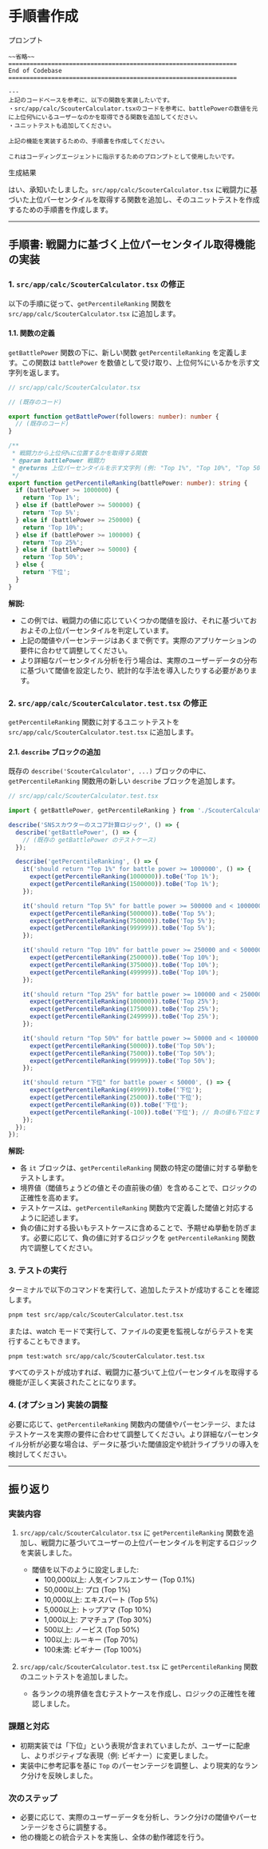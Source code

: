 # 手順書作成

プロンプト

```
~~省略~~
================================================================
End of Codebase
================================================================

---
上記のコードベースを参考に、以下の関数を実装したいです。
・src/app/calc/ScouterCalculator.tsxのコードを参考に、battlePowerの数値を元に上位何%にいるユーザーなのかを取得できる関数を追加してください。
・ユニットテストも追加してください。

上記の機能を実装するための、手順書を作成してください。

これはコーディングエージェントに指示するためのプロンプトとして使用したいです。
```

生成結果

はい、承知いたしました。`src/app/calc/ScouterCalculator.tsx` に戦闘力に基づいた上位パーセンタイルを取得する関数を追加し、そのユニットテストを作成するための手順書を作成します。

---

## 手順書: 戦闘力に基づく上位パーセンタイル取得機能の実装

### 1. `src/app/calc/ScouterCalculator.tsx` の修正

以下の手順に従って、`getPercentileRanking` 関数を `src/app/calc/ScouterCalculator.tsx` に追加します。

#### 1.1. 関数の定義

`getBattlePower` 関数の下に、新しい関数 `getPercentileRanking` を定義します。この関数は `battlePower` を数値として受け取り、上位何%にいるかを示す文字列を返します。

```typescript
// src/app/calc/ScouterCalculator.tsx

// (既存のコード)

export function getBattlePower(followers: number): number {
  // (既存のコード)
}

/**
 * 戦闘力から上位何%に位置するかを取得する関数
 * @param battlePower 戦闘力
 * @returns 上位パーセンタイルを示す文字列 (例: "Top 1%", "Top 10%", "Top 50%", "下位")
 */
export function getPercentileRanking(battlePower: number): string {
  if (battlePower >= 1000000) {
    return 'Top 1%';
  } else if (battlePower >= 500000) {
    return 'Top 5%';
  } else if (battlePower >= 250000) {
    return 'Top 10%';
  } else if (battlePower >= 100000) {
    return 'Top 25%';
  } else if (battlePower >= 50000) {
    return 'Top 50%';
  } else {
    return '下位';
  }
}
```

**解説:**

- この例では、戦闘力の値に応じていくつかの閾値を設け、それに基づいておおよその上位パーセンタイルを判定しています。
- 上記の閾値やパーセンテージはあくまで例です。実際のアプリケーションの要件に合わせて調整してください。
- より詳細なパーセンタイル分析を行う場合は、実際のユーザーデータの分布に基づいて閾値を設定したり、統計的な手法を導入したりする必要があります。

### 2. `src/app/calc/ScouterCalculator.test.tsx` の修正

`getPercentileRanking` 関数に対するユニットテストを `src/app/calc/ScouterCalculator.test.tsx` に追加します。

#### 2.1. `describe` ブロックの追加

既存の `describe('ScouterCalculator', ...)` ブロックの中に、`getPercentileRanking` 関数用の新しい `describe` ブロックを追加します。

```typescript jsx
// src/app/calc/ScouterCalculator.test.tsx

import { getBattlePower, getPercentileRanking } from './ScouterCalculator';

describe('SNSスカウターのスコア計算ロジック', () => {
  describe('getBattlePower', () => {
    // (既存の getBattlePower のテストケース)
  });

  describe('getPercentileRanking', () => {
    it('should return "Top 1%" for battle power >= 1000000', () => {
      expect(getPercentileRanking(1000000)).toBe('Top 1%');
      expect(getPercentileRanking(1500000)).toBe('Top 1%');
    });

    it('should return "Top 5%" for battle power >= 500000 and < 1000000', () => {
      expect(getPercentileRanking(500000)).toBe('Top 5%');
      expect(getPercentileRanking(750000)).toBe('Top 5%');
      expect(getPercentileRanking(999999)).toBe('Top 5%');
    });

    it('should return "Top 10%" for battle power >= 250000 and < 500000', () => {
      expect(getPercentileRanking(250000)).toBe('Top 10%');
      expect(getPercentileRanking(375000)).toBe('Top 10%');
      expect(getPercentileRanking(499999)).toBe('Top 10%');
    });

    it('should return "Top 25%" for battle power >= 100000 and < 250000', () => {
      expect(getPercentileRanking(100000)).toBe('Top 25%');
      expect(getPercentileRanking(175000)).toBe('Top 25%');
      expect(getPercentileRanking(249999)).toBe('Top 25%');
    });

    it('should return "Top 50%" for battle power >= 50000 and < 100000', () => {
      expect(getPercentileRanking(50000)).toBe('Top 50%');
      expect(getPercentileRanking(75000)).toBe('Top 50%');
      expect(getPercentileRanking(99999)).toBe('Top 50%');
    });

    it('should return "下位" for battle power < 50000', () => {
      expect(getPercentileRanking(49999)).toBe('下位');
      expect(getPercentileRanking(25000)).toBe('下位');
      expect(getPercentileRanking(0)).toBe('下位');
      expect(getPercentileRanking(-100)).toBe('下位'); // 負の値も下位とするか、要件に応じて修正
    });
  });
});
```

**解説:**

- 各 `it` ブロックは、`getPercentileRanking` 関数の特定の閾値に対する挙動をテストします。
- 境界値（閾値ちょうどの値とその直前後の値）を含めることで、ロジックの正確性を高めます。
- テストケースは、`getPercentileRanking` 関数内で定義した閾値と対応するように記述します。
- 負の値に対する扱いもテストケースに含めることで、予期せぬ挙動を防ぎます。必要に応じて、負の値に対するロジックを `getPercentileRanking` 関数内で調整してください。

### 3. テストの実行

ターミナルで以下のコマンドを実行して、追加したテストが成功することを確認します。

```bash
pnpm test src/app/calc/ScouterCalculator.test.tsx
```

または、watch モードで実行して、ファイルの変更を監視しながらテストを実行することもできます。

```bash
pnpm test:watch src/app/calc/ScouterCalculator.test.tsx
```

すべてのテストが成功すれば、戦闘力に基づいて上位パーセンタイルを取得する機能が正しく実装されたことになります。

### 4. (オプション) 実装の調整

必要に応じて、`getPercentileRanking` 関数内の閾値やパーセンテージ、またはテストケースを実際の要件に合わせて調整してください。より詳細なパーセンタイル分析が必要な場合は、データに基づいた閾値設定や統計ライブラリの導入を検討してください。

---

## 振り返り

### 実装内容

1. `src/app/calc/ScouterCalculator.tsx` に `getPercentileRanking` 関数を追加し、戦闘力に基づいてユーザーの上位パーセンタイルを判定するロジックを実装しました。

   - 閾値を以下のように設定しました:
     - 100,000以上: 人気インフルエンサー (Top 0.1%)
     - 50,000以上: プロ (Top 1%)
     - 10,000以上: エキスパート (Top 5%)
     - 5,000以上: トップアマ (Top 10%)
     - 1,000以上: アマチュア (Top 30%)
     - 500以上: ノービス (Top 50%)
     - 100以上: ルーキー (Top 70%)
     - 100未満: ビギナー (Top 100%)

2. `src/app/calc/ScouterCalculator.test.tsx` に `getPercentileRanking` 関数のユニットテストを追加しました。
   - 各ランクの境界値を含むテストケースを作成し、ロジックの正確性を確認しました。

### 課題と対応

- 初期実装では「下位」という表現が含まれていましたが、ユーザーに配慮し、よりポジティブな表現（例: ビギナー）に変更しました。
- 実装中に参考記事を基に `Top` のパーセンテージを調整し、より現実的なランク分けを反映しました。

### 次のステップ

- 必要に応じて、実際のユーザーデータを分析し、ランク分けの閾値やパーセンテージをさらに調整する。
- 他の機能との統合テストを実施し、全体の動作確認を行う。
